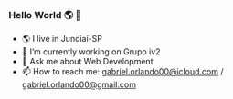 ### Hello World 🌎 👋
- 🌎 I live in Jundiaí-SP
- 🔭 I’m currently working on Grupo iv2
- 💬 Ask me about Web Development
- 📫 How to reach me: gabriel.orlando00@icloud.com / gabriel.orlando00@gmail.com
<!--
**GabrielOrlando/GabrielOrlando** is a ✨ _special_ ✨ repository because its `README.md` (this file) appears on your GitHub profile.

Here are some ideas to get you started:


- 👯 I’m looking to collaborate on ...
- 🤔 I’m looking for help with ...


- 😄 Pronouns: ...
- ⚡ Fun fact: ...
-->
